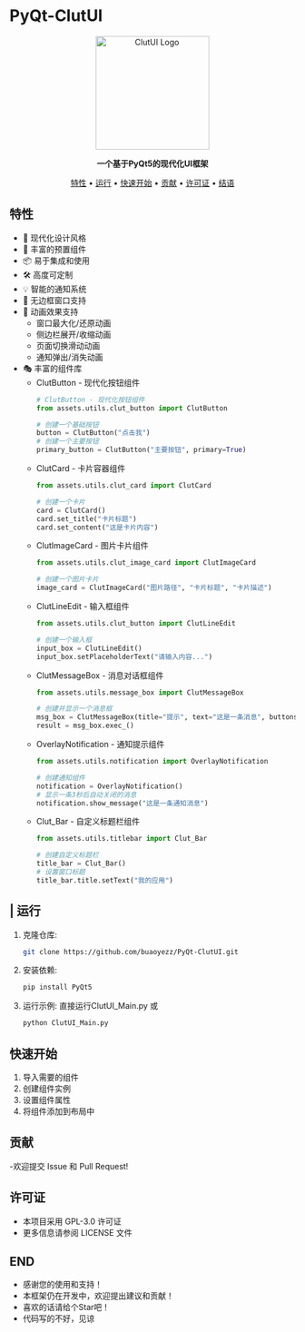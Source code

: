# PyQt-ClutUI

<p align="center">
    <img src="assets/icons/logo.png" alt="ClutUI Logo" width="200"/>
</p>

<p align="center">
    <strong>一个基于PyQt5的现代化UI框架</strong>
</p>

<p align="center">
    <a href="#特性">特性</a> •
    <a href="#运行">运行</a> •
    <a href="#快速开始">快速开始</a> •
    <a href="#贡献">贡献</a> •
    <a href="#许可证">许可证</a> •
    <a href="#END">结语</a> 
</p>

## 特性

- 🎨 现代化设计风格
- 🚀 丰富的预置组件
- 📦 易于集成和使用
- 🛠 高度可定制
- 💡 智能的通知系统
- 🎯 无边框窗口支持
- 🌈 动画效果支持
  - 窗口最大化/还原动画
  - 侧边栏展开/收缩动画
  - 页面切换滑动动画
  - 通知弹出/消失动画
- 🎭 丰富的组件库
  - ClutButton - 现代化按钮组件
    ```python
    # ClutButton - 现代化按钮组件
    from assets.utils.clut_button import ClutButton
    
    # 创建一个基础按钮
    button = ClutButton("点击我")
    # 创建一个主要按钮
    primary_button = ClutButton("主要按钮", primary=True)
    ```
  - ClutCard - 卡片容器组件
    ```python
    from assets.utils.clut_card import ClutCard
    
    # 创建一个卡片
    card = ClutCard()
    card.set_title("卡片标题")
    card.set_content("这是卡片内容")
    ```
  - ClutImageCard - 图片卡片组件
    ```python
    from assets.utils.clut_image_card import ClutImageCard
    
    # 创建一个图片卡片
    image_card = ClutImageCard("图片路径", "卡片标题", "卡片描述")
    ```
  - ClutLineEdit - 输入框组件
    ```python
    from assets.utils.clut_button import ClutLineEdit
    
    # 创建一个输入框
    input_box = ClutLineEdit()
    input_box.setPlaceholderText("请输入内容...")
    ```
  - ClutMessageBox - 消息对话框组件
    ```python
    from assets.utils.message_box import ClutMessageBox
    
    # 创建并显示一个消息框
    msg_box = ClutMessageBox(title="提示", text="这是一条消息", buttons=["确定", "取消"])
    result = msg_box.exec_()
    ```
  - OverlayNotification - 通知提示组件
    ```python
    from assets.utils.notification import OverlayNotification
    
    # 创建通知组件
    notification = OverlayNotification()
    # 显示一条3秒后自动关闭的消息
    notification.show_message("这是一条通知消息")
    ```
  - Clut_Bar - 自定义标题栏组件
    ```python
    from assets.utils.titlebar import Clut_Bar
    
    # 创建自定义标题栏
    title_bar = Clut_Bar()
    # 设置窗口标题
    title_bar.title.setText("我的应用")
    ```

## | 运行

1. 克隆仓库:
   ```bash
   git clone https://github.com/buaoyezz/PyQt-ClutUI.git
   ```

2. 安装依赖:
   ```bash
   pip install PyQt5
   ```

3. 运行示例:
    直接运行ClutUI_Main.py
    或
    ```bash
    python ClutUI_Main.py
    ```

## 快速开始

1. 导入需要的组件
2. 创建组件实例
3. 设置组件属性
4. 将组件添加到布局中

## 贡献

-欢迎提交 Issue 和 Pull Request!

## 许可证

- 本项目采用 GPL-3.0 许可证
- 更多信息请参阅 LICENSE 文件

## END

- 感谢您的使用和支持！
- 本框架仍在开发中，欢迎提出建议和贡献！
- 喜欢的话请给个Star吧！
- 代码写的不好，见谅
